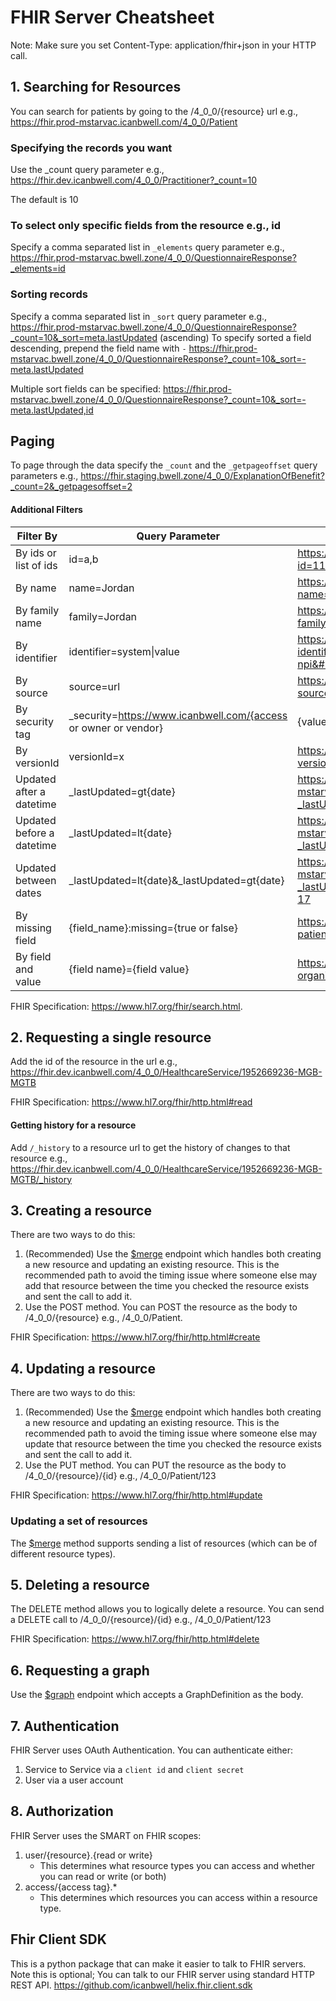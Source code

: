 # FHIR Server Cheatsheet

Note: Make sure you set Content-Type: application/fhir+json in your HTTP call.

## 1. Searching for Resources
You can search for patients by going to the /4_0_0/{resource} url e.g., 
https://fhir.prod-mstarvac.icanbwell.com/4_0_0/Patient

### Specifying the records you want
Use the _count query parameter e.g., 
https://fhir.dev.icanbwell.com/4_0_0/Practitioner?_count=10

The default is 10

### To select only specific fields from the resource e.g., id
Specify a comma separated list in `_elements` query parameter e.g.,
https://fhir.prod-mstarvac.bwell.zone/4_0_0/QuestionnaireResponse?_elements=id

### Sorting records
Specify a comma separated list in `_sort` query parameter e.g.,
https://fhir.prod-mstarvac.bwell.zone/4_0_0/QuestionnaireResponse?_count=10&_sort=meta.lastUpdated (ascending)
To specify sorted a field descending, prepend the field name with `-`
https://fhir.prod-mstarvac.bwell.zone/4_0_0/QuestionnaireResponse?_count=10&_sort=-meta.lastUpdated 

Multiple sort fields can be specified:
https://fhir.prod-mstarvac.bwell.zone/4_0_0/QuestionnaireResponse?_count=10&_sort=-meta.lastUpdated,id 

## Paging
To page through the data specify the `_count` and the `_getpageoffset` query parameters e.g., https://fhir.staging.bwell.zone/4_0_0/ExplanationOfBenefit?_count=2&_getpagesoffset=2


#### Additional Filters

| Filter By | Query Parameter | Example | Supported for Resources  |  |
|---|---|---|---|---|
| By ids or list of ids  | id=a,b | https://fhir.dev.icanbwell.com/4_0_0/Practitioner?id=1194724047,546333  | All |  |
| By name | name=Jordan | https://fhir.dev.icanbwell.com/4_0_0/Practitioner?name=Jordan | Patient, Practitioner |  |
| By family name | family=Jordan | https://fhir.dev.icanbwell.com/4_0_0/Practitioner?family=Jordan | Patient, Practitioner |  |
| By identifier | identifier=system&#124;value | https://fhir.dev.icanbwell.com/4_0_0/Practitioner/?identifier=http://hl7.org/fhir/sid/us-npi&#124;1487831681 | All |  |
| By source |  source=url | https://fhir.dev.icanbwell.com/4_0_0/Practitioner?source=http://medstarhealth.org/insurance  | All |  |
| By security tag | _security=https://www.icanbwell.com/{access or owner or vendor}|{value} | https://fhir.staging.bwell.zone/4_0_0/Organization?_security=https://www.icanbwell.com/access|medstar | All |  |
| By versionId | versionId=x | https://fhir.dev.icanbwell.com/4_0_0/Practitioner?versionId=2 | All |  |
| Updated after a datetime | _lastUpdated=gt{date} | https://fhir.prod-mstarvac.bwell.zone/4_0_0/QuestionnaireResponse?_lastUpdated=gt2021-01-18 | All |  |
| Updated before a datetime | _lastUpdated=lt{date} | https://fhir.prod-mstarvac.bwell.zone/4_0_0/QuestionnaireResponse?_lastUpdated=lt2021-01-18 | All |  |
| Updated between dates | _lastUpdated=lt{date}&_lastUpdated=gt{date} | https://fhir.prod-mstarvac.bwell.zone/4_0_0/QuestionnaireResponse?_lastUpdated=gt2021-01-16&_lastUpdated=lt2021-01-17 | All |  |
| By missing field | {field_name}:missing={true or false} | https://fhir.staging.bwell.zone/4_0_0/ExplanationOfBenefit?patient:missing=true |  |  |
| By field and value | {field name}={field value} | https://fhir.dev.icanbwell.com/4_0_0/PractitionerRole?organization=-824888254&practitioner=1487831681 | All |  |

FHIR Specification: https://www.hl7.org/fhir/search.html.

## 2. Requesting a single resource
Add the id of the resource in the url e.g.,
https://fhir.dev.icanbwell.com/4_0_0/HealthcareService/1952669236-MGB-MGTB

FHIR Specification: https://www.hl7.org/fhir/http.html#read

#### Getting history for a resource
Add `/_history` to a resource url to get the history of changes to that resource e.g.,
https://fhir.dev.icanbwell.com/4_0_0/HealthcareService/1952669236-MGB-MGTB/_history

## 3. Creating a resource
There are two ways to do this:
1. (Recommended) Use the [$merge](merge.md) endpoint which handles both creating a new resource and updating an existing resource.  This is the recommended path to avoid the timing issue where someone else may add that resource between the time you checked the resource exists and sent the call to add it.
2. Use the POST method.  You can POST the resource as the body to /4_0_0/{resource} e.g., /4_0_0/Patient.

FHIR Specification: https://www.hl7.org/fhir/http.html#create

## 4. Updating a resource
There are two ways to do this:
1. (Recommended) Use the [$merge](merge.md) endpoint which handles both creating a new resource and updating an existing resource.  This is the recommended path to avoid the timing issue where someone else may update that resource between the time you checked the resource exists and sent the call to add it.
2. Use the PUT method.  You can PUT the resource as the body to /4_0_0/{resource}/{id} e.g., /4_0_0/Patient/123

FHIR Specification: https://www.hl7.org/fhir/http.html#update

### Updating a set of resources
The [$merge](merge.md) method supports sending a list of resources (which can be of different resource types).

## 5. Deleting a resource
The DELETE method allows you to logically delete a resource.  You can send a DELETE call to /4_0_0/{resource}/{id} e.g., /4_0_0/Patient/123

FHIR Specification: https://www.hl7.org/fhir/http.html#delete

## 6. Requesting a graph
Use the [$graph](graph.md) endpoint which accepts a GraphDefinition as the body.

## 7. Authentication
FHIR Server uses OAuth Authentication.  You can authenticate either:
1. Service to Service via a `client id` and `client secret`
2. User via a user account

## 8. Authorization
FHIR Server uses the SMART on FHIR scopes:
1. user/{resource}.{read or write}
   * This determines what resource types you can access and whether you can read or write (or both)
2. access/{access tag}.*
   * This determines which resources you can access within a resource type.

## Fhir Client SDK
This is a python package that can make it easier to talk to FHIR servers.  Note this is optional; You can talk to our FHIR server using standard HTTP REST API.
https://github.com/icanbwell/helix.fhir.client.sdk

